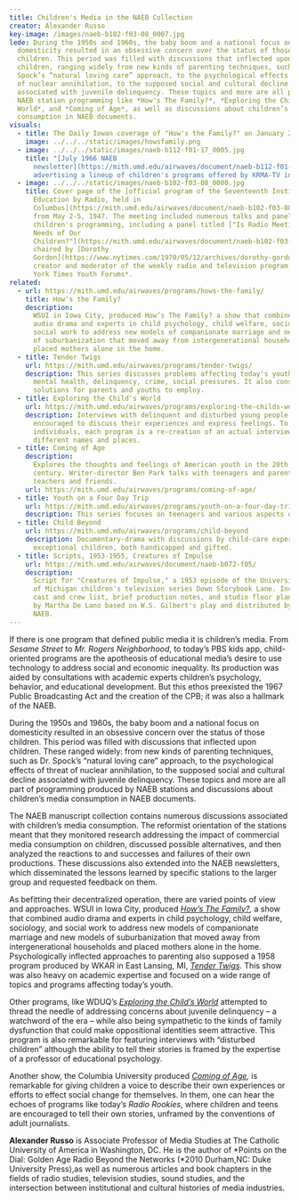 ```yaml
---
title: Children's Media in the NAEB Collection
creator: Alexander Russo
key-image: /images/naeb-b102-f03-08_0007.jpg
lede: During the 1950s and 1960s, the baby boom and a national focus on
  domesticity resulted in an obsessive concern over the status of those
  children. This period was filled with discussions that inflected upon
  children, ranging widely from new kinds of parenting techniques, such as Dr.
  Spock’s “natural loving care” approach, to the psychological effects of threat
  of nuclear annihilation, to the supposed social and cultural decline
  associated with juvenile delinquency. These topics and more are all part of
  NAEB station programming like *How's The Family?*, *Exploring the Child's
  World*, and *Coming of Age*, as well as discussions about children’s media
  consumption in NAEB documents.
visuals:
  - title: The Daily Iowan coverage of "How's the Family?" on January 2, 1955.
    image: ../../../static/images/howsfamily.png
  - image: ../../../static/images/naeb-b112-f01-17_0005.jpg
    title: "[July 1966 NAEB
      newsletter](https://mith.umd.edu/airwaves/document/naeb-b112-f01-17/)
      advertising a lineup of children's programs offered by KRMA-TV in Denver."
  - image: ../../../static/images/naeb-b102-f03-08_0000.jpg
    title: Cover page of the [official program of the Seventeenth Institute for
      Education by Radio, held in
      Columbus](https://mith.umd.edu/airwaves/document/naeb-b102-f03-08/), Ohio,
      from May 2-5, 1947. The meeting included numerous talks and panels about
      children's programming, including a panel titled ["Is Radio Meeting the
      Needs of Our
      Children?"](https://mith.umd.edu/airwaves/document/naeb-b102-f03-08/#8)
      chaired by [Dorothy
      Gordon](https://www.nytimes.com/1970/05/12/archives/dorothy-gordon-81-moderator-of-times-youth-forums-is-dead-started.html),
      creator and moderator of the weekly radio and television program *The New
      York Times Youth Forums*.
related:
  - url: https://mith.umd.edu/airwaves/programs/hows-the-family/
    title: How's the Family?
    description:
      WSUI in Iowa City, produced How’s The Family? a show that combined
      audio drama and experts in child psychology, child welfare, sociology, and
      social work to address new models of companionate marriage and new models
      of suburbanization that moved away from intergenerational households and
      placed mothers alone in the home.
  - title: Tender Twigs
    url: https://mith.umd.edu/airwaves/programs/tender-twigs/
    description: This series discusses problems affecting today's youth, such as
      mental health, delinquency, crime, social pressures. It also considers
      solutions for parents and youths to employ.
  - title: Exploring the Child's World
    url: https://mith.umd.edu/airwaves/programs/exploring-the-childs-world/
    description: Interviews with delinquent and disturbed young people who are
      encouraged to discuss their experiences and express feelings. To protect
      individuals, each program is a re-creation of an actual interview using
      different names and places.
  - title: Coming of Age
    description:
      Explores the thoughts and feelings of American youth in the 20th
      century. Writer-director Ben Park talks with teenagers and parents,
      teachers and friends.
    url: https://mith.umd.edu/airwaves/programs/coming-of-age/
  - title: Youth on a Four Day Trip
    url: https://mith.umd.edu/airwaves/programs/youth-on-a-four-day-trip
    description: This series focuses on teenagers and various aspects of their health.
  - title: Child Beyond
    url: https://mith.umd.edu/airwaves/programs/child-beyond
    description: Documentary-drama with discussions by child-care experts about
      exceptional children, both handicapped and gifted.
  - title: Scripts, 1953-1955, Creatures of Impulse
    url: https://mith.umd.edu/airwaves/document/naeb-b072-f05/
    description:
      Script for "Creatures of Impulse," a 1953 episode of the University
      of Michigan children's television series Down Storybook Lane. Includes
      cast and crew list, brief production notes, and studio floor plan. Written
      by Martha De Lano based on W.S. Gilbert's play and distributed by the
      NAEB.
---
```


If there is one program that defined public media it is children’s media. From _Sesame Street_ to _Mr. Rogers Neighborhood_, to today’s PBS kids app, child-oriented programs are the apotheosis of educational media’s desire to use technology to address social and economic inequality. Its production was aided by consultations with academic experts children’s psychology, behavior, and educational development. But this ethos preexisted the 1967 Public Broadcasting Act and the creation of the CPB; it was also a hallmark of the NAEB.

During the 1950s and 1960s, the baby boom and a national focus on domesticity resulted in an obsessive concern over the status of those children. This period was filled with discussions that inflected upon children. These ranged widely: from new kinds of parenting techniques, such as Dr. Spock’s “natural loving care” approach, to the psychological effects of threat of nuclear annihilation, to the supposed social and cultural decline associated with juvenile delinquency. These topics and more are all part of programming produced by NAEB stations and discussions about children’s media consumption in NAEB documents.

The NAEB manuscript collection contains numerous discussions associated with children’s media consumption. The reformist orientation of the stations meant that they monitored research addressing the impact of commercial media consumption on children, discussed possible alternatives, and then analyzed the reactions to and successes and failures of their own productions. These discussions also extended into the NAEB newsletters, which disseminated the lessons learned by specific stations to the larger group and requested feedback on them.

As befitting their decentralized operation, there are varied points of view and approaches. WSUI in Iowa City, produced _[How’s The Family?](https://mith.umd.edu/airwaves/programs/hows-the-family/),_ a show that combined audio drama and experts in child psychology, child welfare, sociology, and social work to address new models of companionate marriage and new models of suburbanization that moved away from intergenerational households and placed mothers alone in the home. Psychologically inflected approaches to parenting also supposed a 1958 program produced by WKAR in East Lansing, MI, _[Tender Twigs](https://mith.umd.edu/airwaves/programs/tender-twigs/)_. This show was also heavy on academic expertise and focused on a wide range of topics and programs affecting today’s youth.

Other programs, like WDUQ’s _[Exploring the Child’s World](https://mith.umd.edu/airwaves/programs/exploring-the-childs-world/)_ attempted to thread the needle of addressing concerns about juvenile delinquency – a watchword of the era – while also being sympathetic to the kinds of family dysfunction that could make oppositional identities seem attractive. This program is also remarkable for featuring interviews with “disturbed children” although the ability to tell their stories is framed by the expertise of a professor of educational psychology.

Another show, the Columbia University produced _[Coming of Age](https://mith.umd.edu/airwaves/programs/coming-of-age/),_ is remarkable for giving children a voice to describe their own experiences or efforts to effect social change for themselves. In them, one can hear the echoes of programs like today’s _Radio Rookies_, where children and teens are encouraged to tell their own stories, unframed by the conventions of adult journalists.

**Alexander Russo** is Associate Professor of Media Studies at The Catholic University of America in Washington, DC. He is the author of *Points on the Dial: Golden Age Radio Beyond the Networks (*2010 Durham,NC: Duke University Press),as well as numerous articles and book chapters in the fields of radio studies, television studies, sound studies, and the intersection between institutional and cultural histories of media industries.

